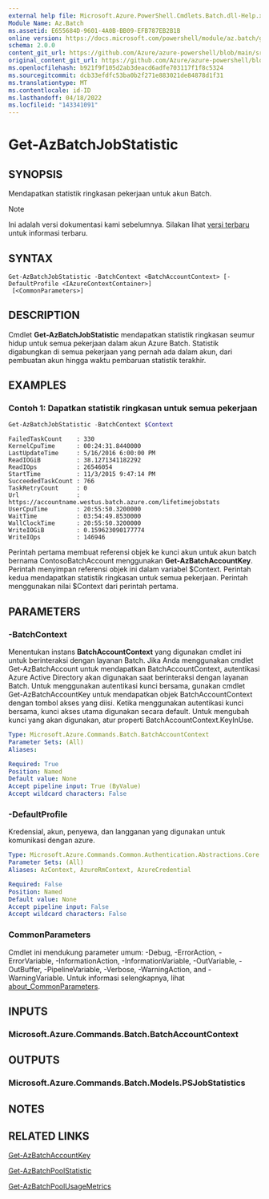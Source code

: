```yaml
---
external help file: Microsoft.Azure.PowerShell.Cmdlets.Batch.dll-Help.xml
Module Name: Az.Batch
ms.assetid: E655684D-9601-4A0B-BB09-EFB787EB2B1B
online version: https://docs.microsoft.com/powershell/module/az.batch/get-azbatchjobstatistic
schema: 2.0.0
content_git_url: https://github.com/Azure/azure-powershell/blob/main/src/Batch/Batch/help/Get-AzBatchJobStatistic.md
original_content_git_url: https://github.com/Azure/azure-powershell/blob/main/src/Batch/Batch/help/Get-AzBatchJobStatistic.md
ms.openlocfilehash: b921f9f105d2ab3deacd6adfe703117f1f8c5324
ms.sourcegitcommit: dcb33efdfc53ba0b2f271e883021de84878d1f31
ms.translationtype: MT
ms.contentlocale: id-ID
ms.lasthandoff: 04/18/2022
ms.locfileid: "143341091"
---
```

# Get-AzBatchJobStatistic

## SYNOPSIS
Mendapatkan statistik ringkasan pekerjaan untuk akun Batch.

> [!NOTE]
>Ini adalah versi dokumentasi kami sebelumnya. Silakan lihat [versi terbaru](/powershell/module/az.batch/get-azbatchjobstatistic) untuk informasi terbaru.

## SYNTAX

```
Get-AzBatchJobStatistic -BatchContext <BatchAccountContext> [-DefaultProfile <IAzureContextContainer>]
 [<CommonParameters>]
```

## DESCRIPTION
Cmdlet **Get-AzBatchJobStatistic** mendapatkan statistik ringkasan seumur hidup untuk semua pekerjaan dalam akun Azure Batch.
Statistik digabungkan di semua pekerjaan yang pernah ada dalam akun, dari pembuatan akun hingga waktu pembaruan statistik terakhir.

## EXAMPLES

### Contoh 1: Dapatkan statistik ringkasan untuk semua pekerjaan
```powershell
Get-AzBatchJobStatistic -BatchContext $Context
```

```output
FailedTaskCount    : 330
KernelCpuTime      : 00:24:31.8440000
LastUpdateTime     : 5/16/2016 6:00:00 PM
ReadIOGiB          : 38.1271341182292
ReadIOps           : 26546054
StartTime          : 11/3/2015 9:47:14 PM
SucceededTaskCount : 766
TaskRetryCount     : 0
Url                : https://accountname.westus.batch.azure.com/lifetimejobstats
UserCpuTime        : 20:55:50.3200000
WaitTime           : 03:54:49.8530000
WallClockTime      : 20:55:50.3200000
WriteIOGiB         : 0.159623090177774
WriteIOps          : 146946
```

Perintah pertama membuat referensi objek ke kunci akun untuk akun batch bernama ContosoBatchAccount menggunakan **Get-AzBatchAccountKey**.
Perintah menyimpan referensi objek ini dalam variabel $Context.
Perintah kedua mendapatkan statistik ringkasan untuk semua pekerjaan.
Perintah menggunakan nilai $Context dari perintah pertama.

## PARAMETERS

### -BatchContext
Menentukan instans **BatchAccountContext** yang digunakan cmdlet ini untuk berinteraksi dengan layanan Batch.
Jika Anda menggunakan cmdlet Get-AzBatchAccount untuk mendapatkan BatchAccountContext, autentikasi Azure Active Directory akan digunakan saat berinteraksi dengan layanan Batch. Untuk menggunakan autentikasi kunci bersama, gunakan cmdlet Get-AzBatchAccountKey untuk mendapatkan objek BatchAccountContext dengan tombol akses yang diisi. Ketika menggunakan autentikasi kunci bersama, kunci akses utama digunakan secara default. Untuk mengubah kunci yang akan digunakan, atur properti BatchAccountContext.KeyInUse.

```yaml
Type: Microsoft.Azure.Commands.Batch.BatchAccountContext
Parameter Sets: (All)
Aliases:

Required: True
Position: Named
Default value: None
Accept pipeline input: True (ByValue)
Accept wildcard characters: False
```

### -DefaultProfile
Kredensial, akun, penyewa, dan langganan yang digunakan untuk komunikasi dengan azure.

```yaml
Type: Microsoft.Azure.Commands.Common.Authentication.Abstractions.Core.IAzureContextContainer
Parameter Sets: (All)
Aliases: AzContext, AzureRmContext, AzureCredential

Required: False
Position: Named
Default value: None
Accept pipeline input: False
Accept wildcard characters: False
```

### CommonParameters
Cmdlet ini mendukung parameter umum: -Debug, -ErrorAction, -ErrorVariable, -InformationAction, -InformationVariable, -OutVariable, -OutBuffer, -PipelineVariable, -Verbose, -WarningAction, and -WarningVariable. Untuk informasi selengkapnya, lihat [about_CommonParameters](http://go.microsoft.com/fwlink/?LinkID=113216).

## INPUTS

### Microsoft.Azure.Commands.Batch.BatchAccountContext

## OUTPUTS

### Microsoft.Azure.Commands.Batch.Models.PSJobStatistics

## NOTES

## RELATED LINKS

[Get-AzBatchAccountKey](./Get-AzBatchAccountKey.md)

[Get-AzBatchPoolStatistic](./Get-AzBatchPoolStatistic.md)

[Get-AzBatchPoolUsageMetrics](./Get-AzBatchPoolUsageMetric.md)
